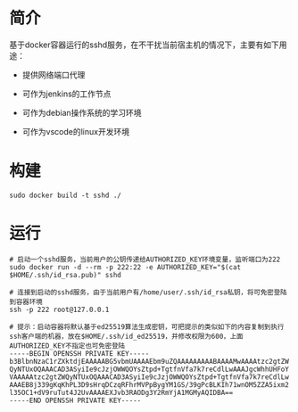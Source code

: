 # 简介

基于docker容器运行的sshd服务，在不干扰当前宿主机的情况下，主要有如下用途：

* 提供网络端口代理

* 可作为jenkins的工作节点

* 可作为debian操作系统的学习环境

* 可作为vscode的linux开发环境

# 构建

~~~ code bash
sudo docker build -t sshd ./
~~~

# 运行

~~~ code bash
# 启动一个sshd服务，当前用户的公钥传递给AUTHORIZED_KEY环境变量，监听端口为222
sudo docker run -d --rm -p 222:22 -e AUTHORIZED_KEY="$(cat $HOME/.ssh/id_rsa.pub)" sshd

# 连接到启动的sshd服务，由于当前用户有/home/user/.ssh/id_rsa私钥，将可免密登陆到容器环境
ssh -p 222 root@127.0.0.1

# 提示：启动容器将默认基于ed25519算法生成密钥，可把提示的类似如下的内容复制到执行ssh客户端的机器，放在$HOME/.ssh/id_ed25519，并修改权限为600，上面AUTHORIZED_KEY不指定也可免密登陆
-----BEGIN OPENSSH PRIVATE KEY-----
b3BlbnNzaC1rZXktdjEAAAAABG5vbmUAAAAEbm9uZQAAAAAAAAABAAAAMwAAAAtzc2gtZW
QyNTUxOQAAACAD3ASyiIe9cJzjOWWQOYsZtpd+TgtfnVfa7k7reCdlLwAAAJgcWhhUHFoY
VAAAAAtzc2gtZWQyNTUxOQAAACAD3ASyiIe9cJzjOWWQOYsZtpd+TgtfnVfa7k7reCdlLw
AAAEB8j339gKqKhPL3D9sHrqDCzqRFhrMVPpBygYM1GS/39gPcBLKIh71wnOM5ZZA5ixm2
l35OC1+dV9ruTut4J2UvAAAAEXJvb3RAODg3Y2RmYjA1MGMyAQIDBA==
-----END OPENSSH PRIVATE KEY-----
~~~
